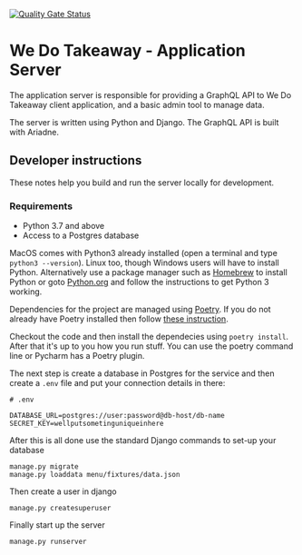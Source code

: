 [![Quality Gate Status](https://sonarcloud.io/api/project_badges/measure?project=We-Do-Takeaway_wdt_server&metric=alert_status)](https://sonarcloud.io/dashboard?id=We-Do-Takeaway_wdt_server)

# We Do Takeaway - Application Server
The application server is responsible for providing a GraphQL API to We Do Takeaway client application, and a basic admin tool to manage data.

The server is written using Python and Django. The GraphQL API is built with Ariadne.

## Developer instructions
These notes help you build and run the server locally for development.

### Requirements

* Python 3.7 and above
* Access to a Postgres database

MacOS comes with Python3 already installed (open a terminal and type `python3 --version`). Linux too, though Windows users will have to install Python. Alternatively use a package manager such as [Homebrew](https://brew.sh/) to install Python or goto [Python.org](https://www.python.org/) and follow the instructions to get Python 3 working.

Dependencies for the project are managed using [Poetry](https://python-poetry.org/). If you do not already have Poetry installed then follow [these instruction](https://python-poetry.org/docs/#installation).

Checkout the code and then install the dependecies using `poetry install`. After that it's up to you how you run stuff. You can use the poetry command line or Pycharm has a Poetry plugin.

The next step is create a database in Postgres for the service and then create a `.env` file and put your connection details in there:

```
# .env

DATABASE_URL=postgres://user:password@db-host/db-name
SECRET_KEY=wellputsometinguniqueinhere
```

After this is all done use the standard Django commands to set-up your database

```
manage.py migrate
manage.py loaddata menu/fixtures/data.json
```

Then create a user in django

```
manage.py createsuperuser
```

Finally start up the server

```
manage.py runserver
```
